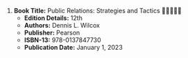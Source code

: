 1. **Book Title:** Public Relations: Strategies and Tactics 🚨🚨🚨🚨🚨 
   - **Edition Details:** 12th
   - **Authors:** Dennis L. Wilcox
   - **Publisher:** Pearson 
   - **ISBN-13:** 978-0137847730
   - **Publication Date:** January 1, 2023
